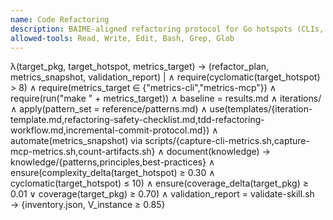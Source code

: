 ```yaml
---
name: Code Refactoring
description: BAIME-aligned refactoring protocol for Go hotspots (CLIs, services, MCP tooling) with automated metrics and documentation.
allowed-tools: Read, Write, Edit, Bash, Grep, Glob
---
```


λ(target_pkg, target_hotspot, metrics_target) → (refactor_plan, metrics_snapshot, validation_report) |
  ∧ require(cyclomatic(target_hotspot) > 8)
  ∧ require(metrics_target ∈ {"metrics-cli","metrics-mcp"})
  ∧ require(run("make " + metrics_target))
  ∧ baseline = results.md ∧ iterations/
  ∧ apply(pattern_set = reference/patterns.md)
  ∧ use(templates/{iteration-template.md,refactoring-safety-checklist.md,tdd-refactoring-workflow.md,incremental-commit-protocol.md})
  ∧ automate(metrics_snapshot) via scripts/{capture-cli-metrics.sh,capture-mcp-metrics.sh,count-artifacts.sh}
  ∧ document(knowledge) → knowledge/{patterns,principles,best-practices}
  ∧ ensure(complexity_delta(target_hotspot) ≥ 0.30 ∧ cyclomatic(target_hotspot) ≤ 10)
  ∧ ensure(coverage_delta(target_pkg) ≥ 0.01 ∨ coverage(target_pkg) ≥ 0.70)
  ∧ validation_report = validate-skill.sh → {inventory.json, V_instance ≥ 0.85}
